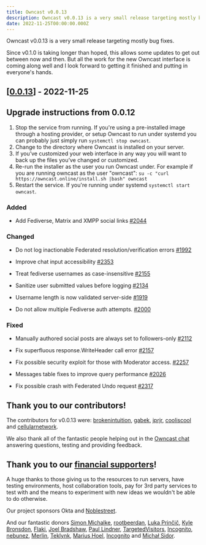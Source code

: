 ```yaml
---
title: Owncast v0.0.13
description: Owncast v0.0.13 is a very small release targeting mostly bug fixes.
date: 2022-11-25T00:00:00.000Z
---
```


Owncast v0.0.13 is a very small release targeting mostly bug fixes.

Since v0.1.0 is taking longer than hoped, this allows some updates to get out between now and then. But all the work for the new Owncast interface is coming along well and I look forward to getting it finished and putting in everyone's hands.

## [[0.0.13](https://github.com/owncast/owncast/milestone/19)] - 2022-11-25

## Upgrade instructions from 0.0.12

1. Stop the service from running. If you're using a pre-installed image through a hosting provider, or setup Owncast to run under systemd you can probably just simply run `systemctl stop owncast`.
1. Change to the directory where Owncast is installed on your server.
1. If you’ve customized your web interface in any way you will want to back up the files you’ve changed or customized.
1. Re-run the installer as the user you run Owncast under. For example if you are running owncast as the user "owncast": `su -c "curl https://owncast.online/install.sh |bash" owncast`
1. Restart the service. If you're running under systemd `systemctl start owncast`.

### Added

- Add Fediverse, Matrix and XMPP social links [\#2044](https://github.com/owncast/owncast/pull/2044)

### Changed

- Do not log inactionable Federated resolution/verification errors [\#1992](https://github.com/owncast/owncast/issues/1992)

- Improve chat input accessibility [\#2353](https://github.com/owncast/owncast/pull/2353)

- Treat fediverse usernames as case-insensitive [\#2155](https://github.com/owncast/owncast/pull/2155)

- Sanitize user submitted values before logging [\#2134](https://github.com/owncast/owncast/pull/2134)

- Username length is now validated server-side [\#1919](https://github.com/owncast/owncast/issues/1919)

- Do not allow multiple Fediverse auth attempts. [\#2000](https://github.com/owncast/owncast/issues/2000)

### Fixed

- Manually authored social posts are always set to followers-only [\#2112](https://github.com/owncast/owncast/issues/2112)

- Fix superfluous response.WriteHeader call error [\#2157](https://github.com/owncast/owncast/issues/2157)

- Fix possible security exploit for those with Moderator access. [\#2257](https://github.com/owncast/owncast/pull/2257)

- Messages table fixes to improve query performance [\#2026](https://github.com/owncast/owncast/pull/2026)

- Fix possible crash with Federated Undo request [\#2317](https://github.com/owncast/owncast/pull/2317)

## Thank you to our contributors!

The contributors for v0.0.13 were:
[brokenintuition](https://github.com/brokenintuition), [gabek](https://github.com/gabek), [jprjr](https://github.com/jprjr), [cooliscool](https://github.com/cooliscool) and [cellularnetwork](https://github.com/cellularnetwork).

We also thank all of the fantastic people helping out in the [Owncast chat](https://owncast.rocket.chat) answering questions, testing and providing feedback.

## Thank you to our [financial supporters](https://opencollective.com/owncast)!

A huge thanks to those giving us to the resources to run servers, have testing environments, host collaboration tools, pay for 3rd party services to test with and the means to experiment with new ideas we wouldn't be able to do otherwise.

Our project sponsors Okta and [Noblestreet](https://opencollective.com/noblestreet).

And our fantastic donors [Simon Michalke](https://opencollective.com/simon-michalke), [rootbeerdan](https://opencollective.com/rootbeerdan), [Luka Prinčič](https://opencollective.com/luka-princic), [Kyle Bronsdon](https://opencollective.com/kyle-bronsdon), [Flaki](https://opencollective.com/flaki), [Joel Bradshaw](https://opencollective.com/joel-bradshaw), [Paul Lindner](https://opencollective.com/lindner), [TargetedVisitors](https://opencollective.com/targeted-traffic), [Incognito](https://opencollective.com/incognito-3b4cd5c7), [nebunez](https://opencollective.com/nebunez), [Merlin](https://opencollective.com/johnathan-shunn), [Teklynk](https://opencollective.com/teklynk), [Marius Hoel](https://opencollective.com/mhoel), [Incognito](https://opencollective.com/user-5bdb86e0) and [Michał Sidor](https://opencollective.com/michcio).
